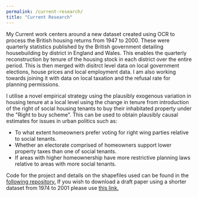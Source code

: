 ```yaml
---
permalink: /current-research/
title: "Current Research"
---
```


My Current work centers around a new dataset created using OCR to process the British housing returns from 1947 to 2000. 
These were quarterly statistics published by the British government detailing housebuilding by district in England and Wales. 
This enables the quarterly reconstruction by tenure of the housing stock in each district over the entire period. This is then
merged with disitrct level data on local government elections, house prices and local employment data. I am also working towards joining it with data on local taxation 
and the refusal rate for planning permissions. 

I utilise a novel empirical strategy using the plausibly exogenous variation in housing tenure at a local level using 
the change in tenure from introduction of the right of social housing tenants to buy their inhabitated property under 
the "Right to buy scheme". This can be used to obtain plausibly causal estimates for issues in
urban politics such as: 

* To what extent homeowners prefer voting for right wing parties relative to social tenants. 
* Whether an electorate comprised of homeowners support lower property taxes than one of social tenants.
* If areas with higher homeownership have more restrictive planning laws relative to areas with more social tenants. 

Code for the project and details on the shapefiles used can be found in the [following repository.](https://github.com/SamuelWatling/The-Political-Economy-of-English-Housing)
If you wish to download a draft paper using a shorter dataset from 1974 to 2001 please use [this link.](https://raw.githubusercontent.com/SamuelWatling/The-Political-Economy-of-English-Housing/main/The_Impact_of_Property_Ownership_on_Voting_Behaviour__Evidence_from_Right_to_Buy_.pdf)